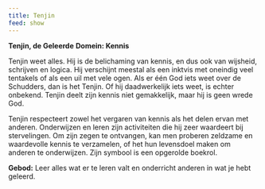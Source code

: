 ```yaml
---
title: Tenjin
feed: show
---
```


**Tenjin, de Geleerde**
**Domein: Kennis**

Tenjin weet alles. Hij is de belichaming van kennis, en dus ook van wijsheid, schrijven en logica. Hij verschijnt meestal als een inktvis met oneindig veel tentakels of als een uil met vele ogen. Als er één God iets weet over de Schudders, dan is het Tenjin. Of hij daadwerkelijk iets weet, is echter onbekend. Tenjin deelt zijn kennis niet gemakkelijk, maar hij is geen wrede God.

Tenjin respecteert zowel het vergaren van kennis als het delen ervan met anderen. Onderwijzen en leren zijn activiteiten die hij zeer waardeert bij stervelingen. Om zijn zegen te ontvangen, kan men proberen zeldzame en waardevolle kennis te verzamelen, of het hun levensdoel maken om anderen te onderwijzen. Zijn symbool is een opgerolde boekrol.

**Gebod:** Leer alles wat er te leren valt en onderricht anderen in wat je hebt geleerd.